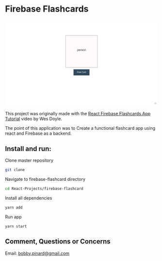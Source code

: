 # Firebase Flashcards

![Current UI](Current_UI.png)

This project was originally made with the [React Firebase Flashcards App Tutorial](https://youtu.be/pKCAtlsn1Eo) video by Wes Doyle.

The point of this application was to Create a functional flashcard app using react and Firebase as a backend.

## Install and run:
Clone master repository
```sh
git clone 
```

Navigate to firebase-flashcard directory
```sh
cd React-Projects/firebase-flashcard
```

Install all dependencies
```sh
yarn add
```

Run app
```sh
yarn start
```

## Comment, Questions or Concerns
Email: bobby.pinard@gmail.com
